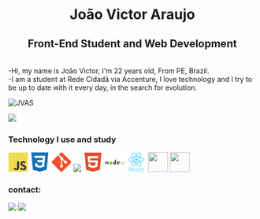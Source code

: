 <h1 align="center">João Victor Araujo</h1>
<h2 align="center">Front-End Student and Web Development</h2>

<br>
-Hi, my name is João Victor, I'm 22 years old, From PE, Brazil.<br>
-I am a student at Rede Cidadã via Accenture, I love technology and I try to be up to date with it every day, in the search for evolution.
<p align="left"> <img src="https://komarev.com/ghpvc/?username=Joao-Victor-Araujo&label=Profile%20views&color=0e75b6&style=flat" alt="JVAS"/></p>

<div>
 
<img height="150em" src="https://github-readme-stats.vercel.app/api/top-langs/?username=Joao-Victor-Araujo&layout=compact&langs_count=7&theme=tokyonight"/>

</div>


<h3>Technology I use and study</h3>

<p align="left">
<img width="40" height="40" src="https://raw.githubusercontent.com/devicons/devicon/master/icons/javascript/javascript-original.svg" styles="display: inline" />
<img width="40" height="40" src="https://raw.githubusercontent.com/devicons/devicon/master/icons/css3/css3-plain.svg" styles="display: inline" />
<img width="40" height="40" src="https://raw.githubusercontent.com/devicons/devicon/master/icons/git/git-plain.svg" styles="display: inline" />
<img heigh="40" width="40" src="https://cdn.jsdelivr.net/gh/devicons/devicon/icons/npm/npm-original-wordmark.svg">
<img width="40" height="40" src="https://raw.githubusercontent.com/devicons/devicon/master/icons/html5/html5-plain.svg" styles="display: inline" />
<img width="40" height="40" src="https://raw.githubusercontent.com/devicons/devicon/master/icons/nodejs/nodejs-original-wordmark.svg" styles="display: inline" />
<img width="40" height="40" src="https://raw.githubusercontent.com/devicons/devicon/master/icons/react/react-original-wordmark.svg" styles="display: inline"/>
<img width="40" height="40" src="https://upload.wikimedia.org/wikipedia/commons/4/4a/GitHub_Mark.png">
<img width="40" height="40" src="https://upload.wikimedia.org/wikipedia/commons/3/3f/Git_icon.svg">
</p>

<h3 align="left">contact:</h3>

<p align="left">
<a href="https://www.linkedin.com/in/jvas1999/" target="_blank"><img src="https://img.shields.io/badge/-LinkedIn-%230077B5?style=for-the-badge&logo=linkedin&logoColor=white" target="_blank"></a>
<a href="https://instagram.com/dalestinho1" target="_blank"><img src="https://img.shields.io/badge/-Instagram-%23E4405F?style=for-the-badge&logo=instagram&logoColor=white" target="_blank"></a>
</p>

